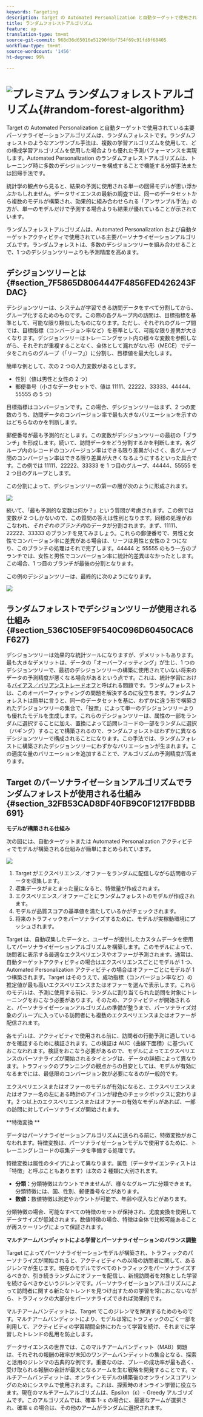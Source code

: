 ```yaml
---
keywords: Targeting
description: Target の Automated Personalization と自動ターゲットで使用されている主要パーソナライゼーションアルゴリズムは、ランダムフォレストです。ランダムフォレストのようなアンサンブル手法は、複数の学習アルゴリズムを使用して、どの構成学習アルゴリズムを使用した場合よりも優れた予測パフォーマンスを実現します。Automated Personalization のランダムフォレストアルゴリズムは、トレーニング時に多数のデシジョンツリーを構成することで機能する分類手法または回帰手法です。
title: ランダムフォレストアルゴリズム
feature: ap
translation-type: tm+mt
source-git-commit: 968d36d65016e51290f6bf754f69c91fd8f68405
workflow-type: tm+mt
source-wordcount: '1456'
ht-degree: 99%

---
```



# ![プレミアム](/help/assets/premium.png) ランダムフォレストアルゴリズム{#random-forest-algorithm}

Target の Automated Personalization と自動ターゲットで使用されている主要パーソナライゼーションアルゴリズムは、ランダムフォレストです。ランダムフォレストのようなアンサンブル手法は、複数の学習アルゴリズムを使用して、どの構成学習アルゴリズムを使用した場合よりも優れた予測パフォーマンスを実現します。Automated Personalization のランダムフォレストアルゴリズムは、トレーニング時に多数のデシジョンツリーを構成することで機能する分類手法または回帰手法です。

統計学の観点から見ると、結果の予測に使用される単一の回帰モデルが思い浮かぶかもしれません。データサイエンスの最新の調査では、同一のデータセットから複数のモデルが構築され、効果的に組み合わせられる「アンサンブル手法」の方が、単一のモデルだけで予測する場合よりも結果が優れていることが示されています。

ランダムフォレストアルゴリズムは、Automated Personalization および自動ターゲットアクティビティで使用されている主要パーソナライゼーションアルゴリズムです。ランダムフォレストは、多数のデシジョンツリーを組み合わせることで、1 つのデシジョンツリーよりも予測精度を高めます。

## デシジョンツリーとは{#section_7F5865D8064447F4856FED426243FDAC}

デシジョンツリーは、システムが学習できる訪問データをすべて分割してから、グループ化するためのものです。この際の各グループ内の訪問は、目標指標を基準として、可能な限り類似したものになります。ただし、それぞれのグループ間では、目標指標（コンバージョン率など）を基準として、可能な限り差異が大きくなります。デシジョンツリーはトレーニングセット内の様々な変数を参照しながら、それぞれが重複することなく、全体として漏れがない形（MECE）でデータをこれらのグループ（「リーフ」）に分割し、目標値を最大化します。

簡単な例として、次の 2 つの入力変数があるとします。

* 性別（値は男性と女性の 2 つ）
* 郵便番号（小さなデータセットで、値は 11111、22222、33333、44444、55555 の 5 つ）

目標指標はコンバージョンです。この場合、デシジョンツリーはまず、2 つの変数のうち、訪問データのコンバージョン率で最も大きなバリエーションを示すのはどちらなのかを判断します。

郵便番号が最も予測的だとします。この変数がデシジョンツリーの最初の「ブランチ」を形成します。続いて、訪問データをどう分割するかを判断します。各グループ内のレコードのコンバージョン率はできる限り差異が小さく、各グループ間のコンバージョン率はできる限り差異が大きくなるようにするといった具合です。この例では 11111、22222、33333 を 1 つ目のグループ、44444、55555 を 2 つ目のグループとします。

この分割によって、デシジョンツリーの第一の層が次のように形成されます。

![](assets/decsion_tree_1.png)

続いて、「最も予測的な変数は何か？」という質問が考慮されます。この例では変数が 2 つしかないので、この質問の答えは性別となります。同様の処理がおこなわれ、*それぞれのブランチ内*&#x200B;のデータが分割されます。まず、11111、22222、33333 のブランチを見てみましょう。これらの郵便番号で、男性と女性でコンバージョン率に差異がある場合は、リーフは男性と女性の 2 つになり、このブランチの処理はそれで完了します。44444 と 55555 のもう一方のブランチでは、女性と男性でコンバージョン率に統計的差異はなかったとします。この場合、1 つ目のブランチが最後の分割となります。

この例のデシジョンツリーは、最終的に次のようになります。

![](assets/decsion_tree_2.png)

## ランダムフォレストでデシジョンツリーが使用される仕組み {#section_536C105EF9F540C096D60450CAC6F627}

デシジョンツリーは効果的な統計ツールになりますが、デメリットもあります。最も大きなデメリットは、データの「オーバーフィッティング」が生じ、1 つのデシジョンツリーで、最初のデシジョンツリーの構築に使用されていない将来のデータの予測精度が悪くなる場合があるという点です。これは、統計学習における[バイアス／バリアンストレードオフ](https://en.wikipedia.org/wiki/Bias%E2%80%93variance_tradeoff)と呼ばれる問題です。ランダムフォレストは、このオーバーフィッティングの問題を解決するのに役立ちます。ランダムフォレストは簡単に言うと、同一のデータセットを基に、わずかに違う形で構築されたデシジョンツリーの集合で、「投票」によって単一のデシジョンツリーよりも優れたモデルを生成します。これらのデシジョンツリーは、属性の一部をランダムに選択することに加え、置換によって訪問レコードの一部をランダムに選択（バギング）することで構築されるので、ランダムフォレストはわずかに異なるデシジョンツリーで構成されることになります。この手法では、ランダムフォレストに構築されたデシジョンツリーにわずかなバリエーションが生まれます。この適度な量のバリエーションを追加することで、アルゴリズムの予測精度が高まります。

## Target のパーソナライゼーションアルゴリズムでランダムフォレストが使用される仕組み  {#section_32FB53CAD8DF40FB9C0F1217FBDBB691}

**モデルが構築される仕組み**

次の図には、自動ターゲットまたは Automated Personalization アクティビティでモデルが構築される仕組みが簡単にまとめられています。

![](assets/random_forest_flow.png)

1. Target がエクスペリエンス／オファーをランダムに配信しながら訪問者のデータを収集します。
1. 収集データがまとまった量になると、特徴量が作成されます。
1. エクスペリエンス／オファーごとにランダムフォレストのモデルが作成されます。
1. モデルが品質スコアの基準値を満たしているかがチェックされます。
1. 将来のトラフィックをパーソナライズするために、モデルが実稼動環境にプッシュされます。

Target は、自動収集したデータと、ユーザーが提供したカスタムデータを使用してパーソナライゼーションアルゴリズムを構築します。このモデルによって、訪問者に表示する最適なエクスペリエンスやオファーが予測されます。通常は、自動ターゲットアクティビティの場合はエクスペリエンスごとにモデルが 1 つ、Automated Personalization アクティビティの場合はオファーごとにモデルが 1 つ構築されます。Target はそのうえで、成功指標（コンバージョン率など）の推定値が最も高いエクスペリエンスまたはオファーを選んで表示します。これらのモデルは、予測に使用する前に、ランダムに割り当てられた訪問を対象にトレーニングをおこなう必要があります。そのため、アクティビティが開始されると、パーソナライゼーションアルゴリズムの準備が整うまで、パーソナライズ対象のグループに入っている訪問者にも複数のエクスペリエンスまたはオファーが配信されます。

各モデルは、アクティビティで使用される前に、訪問者の行動予測に適しているかを確認するために検証されます。この検証は AUC（曲線下面積）に基づいておこなわれます。検証をおこなう必要があるので、モデルによってエクスペリエンスのパーソナライズが開始されるタイミングは、データの詳細によって異なります。トラフィックのプランニングの観点からの目安としては、モデルが有効になるまでには、最低限のコンバージョン数が必要になるのが一般的です。

エクスペリエンスまたはオファーのモデルが有効になると、エクスペリエンスまたはオファー名の左にある時計のアイコンが緑色のチェックボックスに変わります。2 つ以上のエクスペリエンスまたはオファーの有効なモデルがあれば、一部の訪問に対してパーソナライズが開始されます。

**特徴変換 **

データはパーソナライゼーションアルゴリズムに送られる前に、特徴変換がおこなわれます。特徴変換は、パーソナライゼーションモデルで使用するために、トレーニングレコードの収集データを準備する処理です。

特徴変換は属性のタイプによって異なります。属性（データサイエンティストは「特徴」と呼ぶこともあります）は次の 2 種類に大別されます。

* **分類：**&#x200B;分類特徴はカウントできませんが、様々なグループに分類できます。分類特徴には、国、性別、郵便番号などがあります。
* **数値：**&#x200B;数値特徴は測定やカウントが可能で、年齢や収入などがあります。

分類特徴の場合、可能なすべての特徴のセットが保持され、尤度変換を使用してデータサイズが低減されます。数値特徴の場合、特徴は全体で比較可能あることが再スケーリングによって保証されます。

**マルチアームバンディットによる学習とパーソナライゼーションのバランス調整**

Target によってパーソナライゼーションモデルが構築され、トラフィックのパーソナライズが開始されると、アクティビティへの以降の訪問者に関して、あるジレンマが生じます。現在のモデルですべてのトラフィックをパーソナライズするべきか、引き続きランダムにオファーを配信し、新規訪問者を対象とした学習を続けるべきかというジレンマです。パーソナライゼーションアルゴリズムによって訪問者に関する新たなトレンドを見つけ出すための学習を常におこないながら、トラフィックの大部分をパーソナライズできれば効果的です。

マルチアームバンディットは、Target でこのジレンマを解消するためのものです。マルチアームバンディットにより、モデルは常にトラフィックのごく一部を利用して、アクティビティの学習期間全体にわたって学習を続け、それまでに学習したトレンドの乱用を防止します。

データサイエンスの世界では、このマルチアームバンディット（MAB）問題は、それぞれの報酬の確率が未知のワンアームバンディットの集合となる、探索と活用のジレンマの古典的な例です。重要なのは、プレーの成功率が最も高く、受け取られる報酬の合計が最大となるアームを生む戦略を開発することです。マルチアームバンディットは、オンラインモデルの構築後のオンラインスコアリングのためにシステムで使用されます。これは、探索時のオンライン学習に役立ちます。現在のマルチアームアルゴリズムは、Epsilon（ε）- Greedy アルゴリズムです。このアルゴリズムでは、確率 1- ε の場合に、最適なアームが選択され、確率 ε の場合は、その他のアームがランダムに選択されます。
